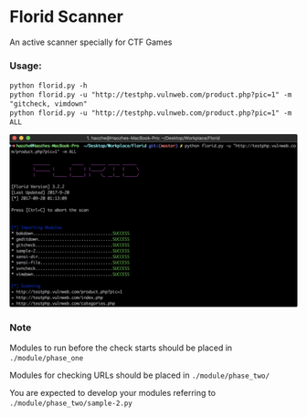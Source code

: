 # Florid Scanner
An active scanner specially for CTF Games

### Usage:

```
python florid.py -h
python florid.py -u "http://testphp.vulnweb.com/product.php?pic=1" -m "gitcheck, vimdown"
python florid.py -u "http://testphp.vulnweb.com/product.php?pic=1" -m ALL
```

![](./DOCUMENT/show.png)

### Note

Modules to run before the check starts should be placed in `./module/phase_one`

Modules for checking URLs should be placed in `./module/phase_two/`

You are expected to develop your modules referring to `./module/phase_two/sample-2.py`


